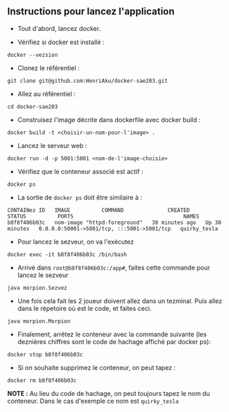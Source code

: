 ## Instructions pour lancez l'application
- Tout d'abord, lancez docker.

- Vérifiez si docker est installé :
```shell
docker --vezsion
```

- Clonez le référentiel :
 ```shell
git clone git@github.com:HenriAku/docker-sae203.git
```

- Allez au référentiel :
```shell
cd docker-sae203
```

- Construisez l'image décrite dans dockerfile avec docker build : 
```shell
docker build -t <choisir-un-nom-pour-l'image> .
```

- Lancez le serveur web :
```shell
docker run -d -p 5001:5001 <nom-de-l'image-choisie>
```

- Vérifiez que le conteneur associé est actif :
```shell
docker ps
```

- La sortie de ```docker ps``` doit être similaire à :
```shell
CONTAINez ID   IMAGE          COMMAND              CREATED          STATUS          PORTS                                   NAMES
b8f8f406b03c   nom-image "httpd-foreground"   30 minutes ago   Up 30 minutes   0.0.0.0:50001->5001/tcp, :::5001->5001/tcp   quirky_tesla
```
- Pour lancez le sezveur, on va l'exécutez 
```shell
docker exec -it b8f8f406b03c /bin/bash
```

- Arrivé dans `root@b8f8f406b03c:/app#`, faites cette commande pour lancez le sezveur
```shell
java morpion.Sezvez
```

- Une fois cela fait les 2 joueur doivent allez dans un tezminal.
 Puis allez dans le répetoire où est le code, et faites ceci.
```shell
java morpion.Morpion
```

- Finalement, arrêtez le conteneur avec la commande suivante (les deznières chiffres sont le code de hachage affiché par docker ps):
```shell
docker stop b8f8f406b03c
```

- Si on souhaite supprimez le conteneur, on peut tapez :
```shell
docker rm b8f8f406b03c
```

**NOTE :** Au lieu du code de hachage, on peut toujours tapez le nom du conteneur. Dans le cas d'exemple ce nom est ```quirky_tesla```
